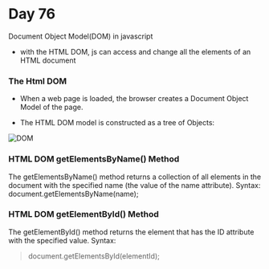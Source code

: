 # Day 76

Document Object Model(DOM) in javascript
- with the HTML DOM, js can access and change all the elements of an HTML document

### The Html DOM

- When a web page is loaded, the browser creates a Document Object Model of the page.

- The HTML DOM model is constructed as a tree of Objects:

![DOM](https://user-images.githubusercontent.com/27751735/68237642-90fdf900-0018-11ea-84bb-cab2e534424f.png)

### HTML DOM getElementsByName() Method

The getElementsByName() method returns a collection of all elements in the document with the specified name (the value of the name attribute). 
Syntax:
document.getElementsByName(name);

### HTML DOM getElementById() Method

The getElementById() method returns the element that has the ID attribute with the specified value. 
Syntax:
> document.getElementsById(elementId);
